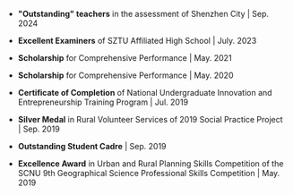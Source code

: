 *   **"Outstanding" teachers** in the assessment of Shenzhen City | Sep. 2024

*   **Excellent Examiners** of SZTU Affiliated High School | July. 2023

*   **Scholarship** for Comprehensive Performance | May. 2021

*   **Scholarship** for Comprehensive Performance | May. 2020

*   **Certificate of Completion** of National Undergraduate Innovation and Entrepreneurship Training Program | Jul. 2019

*   **Silver Medal** in Rural Volunteer Services of 2019 Social Practice Project | Sep. 2019

*   **Outstanding Student Cadre** | Sep. 2019

*   **Excellence Award** in Urban and Rural Planning Skills Competition of the SCNU 9th Geographical Science Professional Skills Competition | May. 2019

